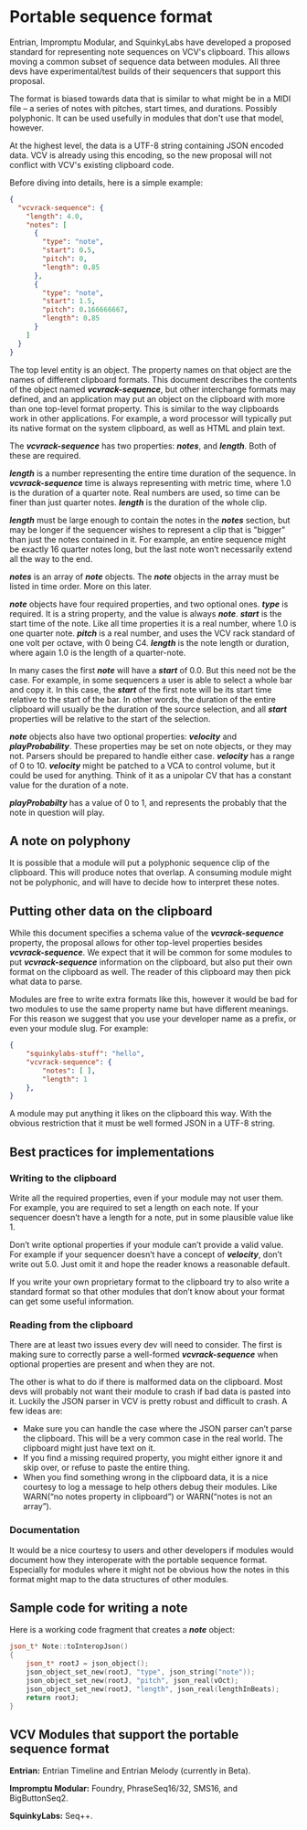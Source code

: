 # Portable sequence format

Entrian, Impromptu Modular, and SquinkyLabs have developed a proposed standard for representing note sequences on VCV's clipboard. This allows moving a common subset of sequence data between modules. All three devs have experimental/test builds of their sequencers that support this proposal.

The format is biased towards data that is similar to what might be in a MIDI file – a series of notes with pitches, start times, and durations. Possibly polyphonic. It can be used usefully in modules that don't use that model, however.

At the highest level, the data is a UTF-8 string containing JSON encoded data. VCV is already using this encoding, so the new proposal will not conflict with VCV's existing clipboard code.

Before diving into details, here is a simple example:

```json
{
  "vcvrack-sequence": {
    "length": 4.0,
    "notes": [
      {
        "type": "note",
        "start": 0.5,
        "pitch": 0,
        "length": 0.85
      },
      {
        "type": "note",
        "start": 1.5,
        "pitch": 0.166666667,
        "length": 0.85
      }
    ]
  }
}
```

The top level entity is an object. The property names on that object are the names of different clipboard formats. This document describes the contents of the object named **_vcvrack-sequence_**, but other interchange formats may defined, and an application may put an object on the clipboard with more than one top-level format property. This is similar to the way clipboards work in other applications. For example, a word processor will typically put its native format on the system clipboard, as well as HTML and plain text.

The **_vcvrack-sequence_** has two properties: **_notes_**, and **_length_**. Both of these are required.

**_length_** is a number representing the entire time duration of the sequence. In **_vcvrack-sequence_** time is always representing with metric time, where 1.0 is the duration of a quarter note. Real numbers are used, so time can be finer than just quarter notes. **_length_** is the duration of the whole clip.

**_length_** must be large enough to contain the notes in the **_notes_** section, but may be longer if the sequencer wishes to represent a clip that is "bigger" than just the notes contained in it. For example, an entire sequence might be exactly 16 quarter notes long, but the last note won’t necessarily extend all the way to the end.

**_notes_** is an array of **_note_** objects. The **_note_** objects in the array must be listed in time order. More on this later.

**_note_** objects have four required properties, and two optional ones. **_type_** is required. It is a string property,  and the value is always **_note_**. **_start_** is the start time of the note. Like all time properties it is a real number, where 1.0 is one quarter note. **_pitch_** is a real number, and uses the VCV rack standard of one volt per octave, with 0 being C4. **_length_** is the note length or duration, where again 1.0 is the length of a quarter-note.

In many cases the first **_note_** will have a **_start_** of 0.0. But this need not be the case. For example, in some sequencers a user is able to select a whole bar and copy it. In this case, the **_start_** of the first note will be its start time relative to the start of the bar. In other words, the duration of the entire clipboard will usually be the duration of the source selection, and all **_start_** properties will be relative to the start of the selection.

**_note_** objects also have two optional properties: **_velocity_** and **_playProbability_**. These properties may be set on note objects, or they may not. Parsers should be prepared to handle either case. **_velocity_** has a range of 0 to 10. **_velocity_** might be patched to a VCA to control volume, but it could be used for anything. Think of it as a unipolar CV that has a constant value for the duration of a note.

**_playProbabilty_** has a value of 0 to 1, and represents the probably that the note in question will play.

## A note on polyphony

It is possible that a module will put a polyphonic sequence clip of the clipboard. This will produce notes that overlap. A consuming module might not be polyphonic, and will have to decide how to interpret these notes.

## Putting other data on the clipboard

While this document specifies a schema value of the **_vcvrack-sequence_**  property, the proposal allows for other top-level properties besides **_vcvrack-sequence_**. We expect that it will be common for some modules to put **_vcvrack-sequence_** information on the clipboard, but also put their own format on the clipboard as well. The reader of this clipboard may then pick what data to parse.

Modules are free to write extra formats like this, however it would be bad for two modules to use the same property name but have different meanings. For this reason we suggest that you use your developer name as a prefix, or even your module slug. For example:

```json
{
    "squinkylabs-stuff": "hello",
    "vcvrack-sequence": {
        "notes": [ ],
        "length": 1
    },
}
```

A module may put anything it likes on the clipboard this way. With the obvious restriction that it must be well formed JSON in a UTF-8 string.

## Best practices for implementations

### Writing to the clipboard

Write all the required properties, even if your module may not user them. For example, you are required to set a length on each note. If your sequencer doesn’t  have a length for a note, put in some plausible value like 1.

Don’t write optional properties if your module can’t provide a valid value. For example if your sequencer doesn’t have a concept of **_velocity_**, don’t write out 5.0. Just omit it and hope the reader knows a reasonable default.

If you write your own proprietary format to the clipboard try to also write a standard format so that other modules that don’t know about your format can get some useful information.

### Reading from the clipboard

There are at least two issues every dev will need to consider. The first is making sure to correctly parse a well-formed **_vcvrack-sequence_** when optional properties are present and when they are not.

The other is what to do if there is malformed data on the clipboard. Most devs will probably not want their module to crash if bad data is pasted into it. Luckily the JSON parser in VCV is pretty robust and difficult to crash. A few ideas are:

* Make sure you can handle the case where the JSON parser can’t parse the clipboard. This will be a very common case in the real world. The clipboard might just have text on it.
* If you find a missing required property, you might either ignore it and skip over, or refuse to paste the entire thing.
* When you find something wrong in the clipboard data, it is a nice courtesy to log a message to help others debug their modules. Like WARN(“no notes property in clipboard”) or WARN(“notes is not an array”).

### Documentation

It would be a nice courtesy to users and other developers if modules would document how they interoperate with the portable sequence format. Especially for modules where it might not be obvious how the notes in this format might map to the data structures of other modules.

## Sample code for writing a note

Here is a working code fragment that creates a **_note_** object:

```c++
json_t* Note::toInteropJson()
{
    json_t* rootJ = json_object();
    json_object_set_new(rootJ, "type", json_string("note"));
    json_object_set_new(rootJ, "pitch", json_real(vOct);
    json_object_set_new(rootJ, "length", json_real(lengthInBeats);
    return rootJ;
}
```

## VCV Modules that support the portable sequence format

**Entrian:** Entrian Timeline and Entrian Melody (currently in Beta).

**Impromptu Modular:** Foundry, PhraseSeq16/32, SMS16, and BigButtonSeq2.

**SquinkyLabs:** Seq++.
